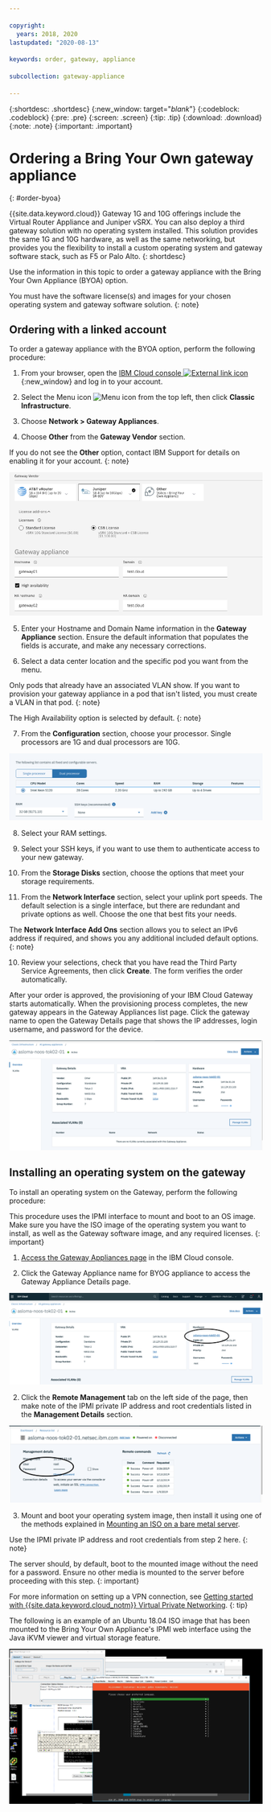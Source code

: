 ```yaml
---

copyright:
  years: 2018, 2020
lastupdated: "2020-08-13"

keywords: order, gateway, appliance

subcollection: gateway-appliance

---
```


{:shortdesc: .shortdesc}
{:new_window: target="_blank_"}
{:codeblock: .codeblock}
{:pre: .pre}
{:screen: .screen}
{:tip: .tip}
{:download: .download}
{:note: .note}
{:important: .important}

# Ordering a Bring Your Own gateway appliance
{: #order-byoa}

 {{site.data.keyword.cloud}} Gateway 1G and 10G offerings include the Virtual Router Appliance and Juniper vSRX. You can also deploy a third gateway solution with no operating system installed. This solution provides the same 1G and 10G hardware, as well as the same networking, but provides you the flexibility to install a custom operating system and gateway software stack, such as F5 or Palo Alto.
{: shortdesc}

Use the information in this topic to order a gateway appliance with the Bring Your Own Appliance (BYOA) option.

You must have the software license(s) and images for your chosen operating system and gateway software solution.
{: note}

## Ordering with a linked account

To order a gateway appliance with the BYOA option, perform the following procedure:

1. From your browser, open the [IBM Cloud console ![External link icon](../../icons/launch-glyph.svg "External link icon")](https://cloud.ibm.com){:new_window} and log in to your account.

2. Select the Menu icon ![Menu icon](../../icons/icon_hamburger.svg) from the top left, then click **Classic Infrastructure**.

3. Choose **Network > Gateway Appliances**.

4. Choose **Other** from the **Gateway Vendor** section.

  If you do not see the **Other** option, contact IBM Support for details on enabling it for your account.
  {: note}

  ![Other](images/byog-1.png "Other")

5. Enter your Hostname and Domain Name information in the **Gateway Appliance** section. Ensure the default information that populates the fields is accurate, and make any necessary corrections.

6. Select a data center location and the specific pod you want from the menu.

  Only pods that already have an associated VLAN show. If you want to provision your gateway appliance in a pod that isn't listed, you must create a VLAN in that pod.
  {: note}

  The High Availability option is selected by default.
  {: note}

7. From the **Configuration** section, choose your processor. Single processors are 1G and dual processors are 10G.

  ![Processor selection](images/byog-2.png "Processor selection")

8. Select your RAM settings.

9. Select your SSH keys, if you want to use them to authenticate access to your new gateway.

8. From the **Storage Disks** section, choose the options that meet your storage requirements.

9. From the **Network Interface** section, select your uplink port speeds. The default selection is a single interface, but there are redundant and private options as well. Choose the one that best fits your needs.

  The **Network Interface Add Ons** section allows you to select an IPv6 address if required, and shows you any additional included default options.
  {: note}

10. Review your selections, check that you have read the Third Party Service Agreements, then click **Create**. The form verifies the order automatically.

After your order is approved, the provisioning of your IBM Cloud Gateway starts automatically. When the provisioning process completes, the new gateway appears in the Gateway Appliances list page. Click the gateway name to open the Gateway Details page that shows the IP addresses, login username, and password for the device.

  ![Confirm setup](images/byog-3.png "Confirm setup")

## Installing an operating system on the gateway

To install an operating system on the Gateway, perform the following procedure:

This procedure uses the IPMI interface to mount and boot to an OS image. Make sure you have the ISO image of the operating system you want to install, as well as the Gateway software image, and any required licenses.
{: important}

1. [Access the Gateway Appliances page](/docs/gateway-appliance?topic=gateway-appliance-viewing-all-gateway-appliances#viewing-all-gateway-appliances) in the IBM Cloud console.

2. Click the Gateway Appliance name for BYOG appliance to access the Gateway Appliance Details page.

  ![Gateway Appliance Details screen](images/byog-4.png "Gateway Appliance details screen")

2. Click the **Remote Management** tab on the left side of the page, then make note of the IPMI private IP address and root credentials listed in the **Management Details** section.

  ![Management details](images/byog-5.png "Management details")

3. Mount and boot your operating system image, then install it using one of the methods explained in [Mounting an ISO on a bare metal server](/docs/bare-metal?topic=bare-metal-bm-mount-iso).

  Use the IPMI private IP address and root credentials from step 2 here.
  {: note}

  The server should, by default, boot to the mounted image without the need for a password. Ensure no other media is mounted to the server before proceeding with this step.
  {: important}

  For more information on setting up a VPN connection, see [Getting started with {{site.data.keyword.cloud_notm}} Virtual Private Networking](/docs/iaas-vpn?topic=iaas-vpn-getting-started#getting-started).
  {: tip}

The following is an example of an Ubuntu 18.04 ISO image that has been mounted to the Bring Your Own Appliance's IPMI web interface using the Java iKVM viewer and virtual storage feature.

  ![Ubuntu example](images/byog-6.png "Ubuntu example")
